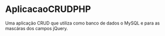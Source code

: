 # AplicacaoCRUDPHP
Uma aplicação CRUD que utiliza como banco de dados o MySQL e para as mascáras dos campos jQuery.
